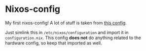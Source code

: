 # Nixos-config

My first nixos-config! A lot of stuff is taken from [this config](https://github.com/Brettm12345/nixos-config).

Just simlink this in `/etc/nixos/configuration` and import it in `configuration.nix`. This config __does not__ do anything related to the hardware config, so keep that imported as well.

